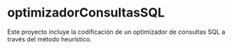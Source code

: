 # optimizadorConsultasSQL
Este proyecto incluye la codificación de un optimizador de consultas SQL a través del método heurístico.
